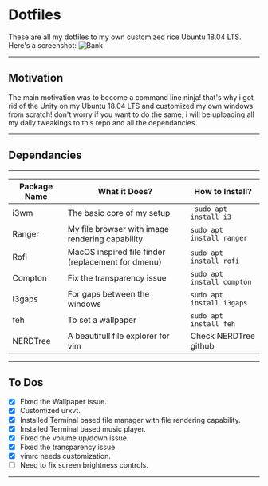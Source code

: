 # Dotfiles
These are all my dotfiles to my own customized rice Ubuntu 18.04 LTS. Here's a screenshot:
![Bank](https://raw.githubusercontent.com/naumanafsar/dotfiles/master/imgs/screenshot.png)

------
## Motivation
The main motivation was to become a command line ninja! that's why i got rid of the Unity on my Ubuntu 18.04 LTS and customized my own windows from scratch! don't worry if you want to do the same, i will be uploading all my daily tweakings to this repo and all the dependancies.

------
## Dependancies
--------
|Package Name | What it Does? | How to Install?|
|-------------|---------------|----------------|
|i3wm         | The basic core of my setup|` sudo apt install i3`|
|Ranger       | My file browser with image rendering capability |`sudo apt install ranger`|
|Rofi         | MacOS inspired file finder (replacement for dmenu) | `sudo apt install rofi`|
|Compton      | Fix the transparency issue | `sudo apt install compton` |
|i3gaps       | For gaps between the windows | `sudo apt install i3gaps`|
| feh         | To set a wallpaper | `sudo apt install feh`|
|NERDTree | A beautifull file explorer for vim | Check NERDTree github |
--------
## To Dos
- [x] Fixed the Wallpaper issue.
- [x] Customized urxvt.
- [x] Installed Terminal based file manager with file rendering capability.
- [x] Installed Terminal based music player.
- [x] Fixed the volume up/down issue.
- [x] Fixed the transparency issue.
- [x] vimrc needs customization.
- [ ] Need to fix screen brightness controls.
--------
